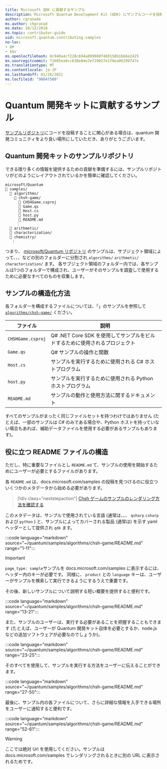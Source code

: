 ```yaml
---
title: Microsoft QDK に貢献するサンプル
description: Microsoft Quantum Development Kit (QDK) にサンプルコードを投稿する方法について説明します。
author: cgranade
ms.author: chgranad
ms.date: 10/12/2018
ms.topic: contributor-guide
uid: microsoft.quantum.contributing.samples
no-loc:
- Q#
- $$v
ms.openlocfilehash: 0c940a4cf228c694a899988f469158b1bb6e2425
ms.sourcegitcommit: 71605ea9cc630e84e7ef29027e1f0ea06299747e
ms.translationtype: MT
ms.contentlocale: ja-JP
ms.lasthandoff: 01/26/2021
ms.locfileid: "98847580"
---
```

# <a name="contributing-samples-to-the-quantum-development-kit"></a>Quantum 開発キットに貢献するサンプル

[サンプルリポジトリ](https://github.com/Microsoft/Quantum)にコードを投稿することに関心がある場合は、quantum 開発コミュニティをより良い場所にしていただき、ありがとうございます。

## <a name="the-quantum-development-kit-samples-repository"></a>Quantum 開発キットのサンプルリポジトリ

できる限り多くの情報を提供するための貢献を準備するには、サンプルリポジトリがどのようにレイアウトされているかを簡単に確認してください。

```plaintext
microsoft/Quantum
📁 samples/
  📁 algorithms/
    📁 chsh-game/
      📝 CHSHGame.csproj
      📝 Game.qs
      📝 Host.cs
      📝 host.py
      📝 README.md
     ⋮
  📁 arithmetic/
  📁 characterization/
  📁 chemistry/
   ⋮
```

つまり、 [microsoft/Quantum リポジトリ](https://github.com/microsoft/Quantum) のサンプルは、サブジェクト領域によって、、、などの別のフォルダーに分割され `algorithms/` `arithmetic/` `characterization/` ます。
各サブジェクト領域のフォルダー内では、各サンプルは1つのフォルダーで構成され、ユーザーがそのサンプルを調査して使用するために必要なすべてのものを収集します。

## <a name="how-samples-are-structured"></a>サンプルの構造化方法

各フォルダーを構成するファイルについては、「」のサンプルを参照して [`algorithms/chsh-game/`](https://github.com/microsoft/Quantum/tree/main/samples/algorithms/chsh-game) ください。

| ファイル              | 説明                                                |
|-------------------|------------------------------------------------------------|
| `CHSHGame.csproj` | Q# .NET Core SDK を使用してサンプルをビルドするために使用されるプロジェクト |
| `Game.qs`         | Q# サンプルの操作と関数                 |
| `Host.cs`         | サンプルを実行するために使用される C# ホストプログラム                     |
| `host.py`         | サンプルを実行するために使用される Python ホストプログラム                 |
| `README.md`       | サンプルの動作と使用方法に関するドキュメント    |

すべてのサンプルがまったく同じファイルセットを持つわけではありません (たとえば、一部のサンプルは C# のみである場合や、Python ホストを持っていない場合もあれば、補助データファイルを使用する必要があるサンプルもあります)。

## <a name="anatomy-of-a-helpful-readme-file"></a>役に立つ README ファイルの構造

ただし、特に重要なファイルとし `README.md` て、サンプルの使用を開始するためにユーザーが必要とするファイルがあります。

各 `README.md` は、docs.microsoft.com/samples の投稿を見つけるのに役立ついくつかのメタデータから始める必要があります。

> [!div class="nextstepaction"]
> [Chsh ゲームのサンプルのレンダリング方法を確認する](https://docs.microsoft.com/samples/microsoft/quantum/validating-quantum-mechanics/)

このメタデータは、サンプル[](https://dotnet.github.io/docfx/spec/docfx_flavored_markdown.html#yaml-header)で使用されている言語 (通常は、、、 `qsharp` `csharp` および `python` ) と、サンプルによってカバーされる製品 (通常は) を示す yaml ヘッダーとして提供され `qdk` ます。

:::code language="markdown" source="~/quantum/samples/algorithms/chsh-game/README.md" range="1-11":::

> [!IMPORTANT]
> `page_type: sample`サンプルを docs.microsoft.com/samples に表示するには、ヘッダー内のキーが必要です。
> 同様に、 `product` との `language` キーは、ユーザーがサンプルを検索して実行できるようにするうえで重要です。

その後、新しいサンプルについて説明する短い概要を提供すると便利です。

:::code language="markdown" source="~/quantum/samples/algorithms/chsh-game/README.md" range="13-21":::

また、サンプルのユーザーは、実行する必要があることを把握することもできます (たとえば、ユーザーが Quantum 開発キット自体を必要とするか、node.js などの追加ソフトウェアが必要なのでしょうか)。

:::code language="markdown" source="~/quantum/samples/algorithms/chsh-game/README.md" range="23-25":::

そのすべてを使用して、サンプルを実行する方法をユーザーに伝えることができます。

:::code language="markdown" source="~/quantum/samples/algorithms/chsh-game/README.md" range="27-50":::

最後に、サンプル内の各ファイルについて、さらに詳細な情報を入手できる場所をユーザーに通知すると便利です。

:::code language="markdown" source="~/quantum/samples/algorithms/chsh-game/README.md" range="52-61":::

> [!WARNING]
> ここでは絶対 Url を使用してください。サンプルは docs.microsoft.com/samples でレンダリングされるときに別の URL に表示されるためです。
